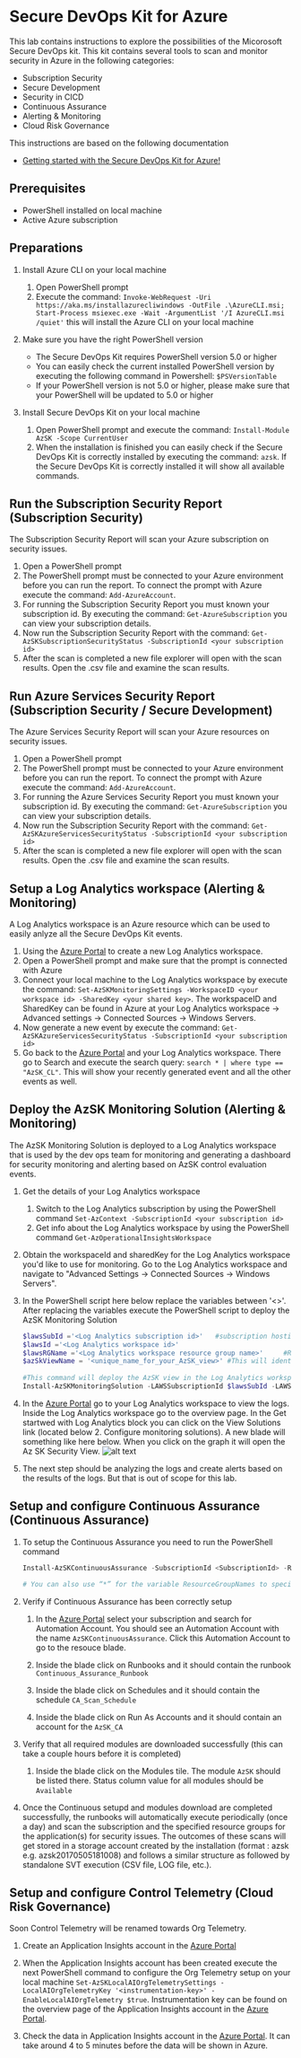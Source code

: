 # Secure DevOps Kit for Azure

This lab contains instructions to explore the possibilities of the Micorosoft Secure DevOps kit. This kit contains several tools to scan and monitor security in Azure in the following categories:
- Subscription Security
- Secure Development
- Security in CICD
- Continuous Assurance
- Alerting & Monitoring
- Cloud Risk Governance

This instructions are based on the following documentation
- [Getting started with the Secure DevOps Kit for Azure!](https://azsk.azurewebsites.net/00b-Getting-Started/Readme.html)

## Prerequisites
- PowerShell installed on local machine
- Active Azure subscription

## Preparations
1. Install Azure CLI on your local machine
    1. Open PowerShell prompt
    1. Execute the command: `Invoke-WebRequest -Uri https://aka.ms/installazurecliwindows -OutFile .\AzureCLI.msi; Start-Process msiexec.exe -Wait -ArgumentList '/I AzureCLI.msi /quiet'` this will install the Azure CLI on your local machine

1. Make sure you have the right PowerShell version
    - The Secure DevOps Kit requires PowerShell version 5.0 or higher
    - You can easily check the current installed PowerShell version by executing the following command in Powershell: `$PSVersionTable`
    - If your PowerShell version is not 5.0 or higher, please make sure that your PowerShell will be updated to 5.0 or higher

1. Install Secure DevOps Kit on your local machine
    1. Open PowerShell prompt and execute the command: `Install-Module AzSK -Scope CurrentUser`
    1. When the installation is finished you can easily check if the Secure DevOps Kit is correctly installed by executing the command: `azsk`. If the Secure DevOps Kit is correctly installed it will show all available commands.


## Run the Subscription Security Report (Subscription Security)
The Subscription Security Report will scan your Azure subscription on security issues.

1. Open a PowerShell prompt
1. The PowerShell prompt must be connected to your Azure environment before you can run the report. To connect the prompt with Azure execute the command: `Add-AzureAccount`. 
1. For running the Subscription Security Report you must known your subscription id. By executing the command: `Get-AzureSubscription` you can view your subscription details.
1. Now run the Subscription Security Report with the command: `Get-AzSKSubscriptionSecurityStatus -SubscriptionId <your subscription id>`
1. After the scan is completed a new file explorer will open with the scan results. Open the .csv file and examine the scan results.

## Run Azure Services Security Report (Subscription Security / Secure Development)
The Azure Services Security Report will scan your Azure resources on security issues.

1. Open a PowerShell prompt
1. The PowerShell prompt must be connected to your Azure environment before you can run the report. To connect the prompt with Azure execute the command: `Add-AzureAccount`. 
1. For running the Azure Services Security Report you must known your subscription id. By executing the command: `Get-AzureSubscription` you can view your subscription details.
1. Now run the Subscription Security Report with the command: `Get-AzSKAzureServicesSecurityStatus -SubscriptionId <your subscription id>`
1. After the scan is completed a new file explorer will open with the scan results. Open the .csv file and examine the scan results.

## Setup a Log Analytics workspace (Alerting & Monitoring)
A Log Analytics workspace is an Azure resource which can be used to easily anlyze all the Secure DevOps Kit events.

1. Using the [Azure Portal](https://portal.azure.com) to create a new Log Analytics workspace.
1. Open a PowerShell prompt and make sure that the prompt is connected with Azure
1. Connect your local machine to the Log Analytics workspace by execute the command: `Set-AzSKMonitoringSettings -WorkspaceID <your workspace id> -SharedKey <your shared key>`. The workspaceID and SharedKey can be found in Azure at your Log Analytics workspace -> Advanced settings -> Connected Sources -> Windows Servers.
1. Now generate a new event by execute the command: `Get-AzSKAzureServicesSecurityStatus -SubscriptionId <your subscription id>`
1. Go back to the [Azure Portal](https://portal.azure.com) and your Log Analytics workspace. There go to Search and execute the search query: `search * | where type == "AzSK_CL"`. This will show your recently generated event and all the other events as well.

## Deploy the AzSK Monitoring Solution (Alerting & Monitoring)
The AzSK Monitoring Solution is deployed to a Log Analytics workspace that is used by the dev ops team for monitoring and generating a dashboard for security monitoring and alerting based on AzSK control evaluation events.

1. Get the details of your Log Analytics workspace
    1. Switch to the Log Analytics subscription by using the PowerShell command `Set-AzContext -SubscriptionId <your subscription id>`
    1. Get info about the Log Analytics workspace by using the PowerShell command `Get-AzOperationalInsightsWorkspace`

1. Obtain the workspaceId and sharedKey for the Log Analytics workspace you'd like to use for monitoring. Go to the Log Analytics workspace and navigate to "Advanced Settings -> Connected Sources -> Windows Servers".

1. In the PowerShell script here below replace the variables between '<>'. After replacing the variables execute the PowerShell script to deploy the AzSK Monitoring Solution 
    ```PowerShell 
    $lawsSubId ='<Log Analytics subscription id>'   #subscription hosting the Log Analytics workspace
	$lawsId ='<Log Analytics workspace id>'
	$lawsRGName ='<Log Analytics workspace resource group name>'     #RG where the Log Analytics workspace is hosted (See 1-a)
	$azSkViewName = '<unique_name_for_your_AzSK_view>' #This will identify the tile for AzSK view in Log Analytics workspace. E.g., MyApp-View-1
			
	#This command will deploy the AzSK view in the Log Analytics workspace. Happy monitoring!  
	Install-AzSKMonitoringSolution -LAWSSubscriptionId $lawsSubId -LAWSResourceGroup -$lawsRGName -WorkspaceId $lawsId -ViewName $azSkViewName
    ```
1. In the [Azure Portal](https://portal.azure.com) go to your Log Analytics workspace to view the logs. Inside the Log Analytics workspace go to the overview page. In the Get startwed with Log Analytics block you can click on the View Solutions link (located below 2. Configure monitoring solutions). A new blade will something like here below. When you click on the graph it will open the Az SK Security View.
![alt text](../images/secure-devopskit-workspace-summary-azure.png "")

1. The next step should be analyzing the logs and create alerts based on the results of the logs. But that is out of scope for this lab.

## Setup and configure Continuous Assurance (Continuous Assurance)
1. To setup the Continuous Assurance you need to run the PowerShell command 

    ```PowerShell			
    Install-AzSKContinuousAssurance -SubscriptionId <SubscriptionId> -ResourceGroupNames ‘rgName1, rgName2,…etc.’ -LAWSId <WorkspaceId> -LAWSSharedKey <SharedKey>

    # You can also use “*” for the variable ResourceGroupNames to specify all Resource Groups
    ```

1. Verify if Continuous Assurance has been correctly setup
    1. In the [Azure Portal](https://portal.azure.com) select your subscription and search for Automation Account. You should see an Automation Account with the name `AzSKContinuousAssurance`. Click this Automation Account to go to the resouce blade.

    1. Inside the blade click on Runbooks and it should contain the runbook `Continuous_Assurance_Runbook`

    1. Inside the blade click on Schedules and it should contain the schedule `CA_Scan_Schedule`

    1. Inside the blade click on Run As Accounts and it should contain an account for the `AzSK_CA`

1. Verify that all required modules are downloaded successfully (this can take a couple hours before it is completed)
    1. Inside the blade click on the Modules tile. The module `AzSK` should be listed there. Status column value for all modules should be `Available`

1. Once the Continuous setupd and modules download are completed successfully, the runbooks will automatically execute periodically (once a day) and scan the subscription and the specified resource groups for the application(s) for security issues. The outcomes of these scans will get stored in a storage account created by the installation (format : azsk<YYYYMMDDHHMMSS> e.g. azsk20170505181008) and follows a similar structure as followed by standalone SVT execution (CSV file, LOG file, etc.).

## Setup and configure Control Telemetry (Cloud Risk Governance)
Soon Control Telemetry will be renamed towards Org Telemetry.

1. Create an Application Insights account in the [Azure Portal](https://portal.azure.com)

1. When the Application Insights account has been created execute the next PowerShell command to configure the Org Telemetry setup on your local machine `Set-AzSKLocalAIOrgTelemetrySettings -LocalAIOrgTelemetryKey '<instrumentation-key>' -EnableLocalAIOrgTelemetry $true`. Instrumentation key can be found on the overview page of the Application Insights account in the [Azure Portal](https://portal.azure.com).

1. Check the data in Application Insights account in the [Azure Portal](https://portal.azure.com). It can take around 4 to 5 minutes before the data will be shown in Azure.
